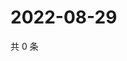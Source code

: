 # 2022-08-29

共 0 条

<!-- BEGIN WEIBO -->
<!-- 最后更新时间 Mon Aug 29 2022 22:17:01 GMT+0800 (China Standard Time) -->

<!-- END WEIBO -->
